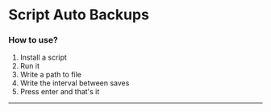 # Script Auto Backups

### How to use?
1. Install a script
2. Run it
3. Write a path to file
4. Write the interval between saves
5. Press enter and that's it
---



